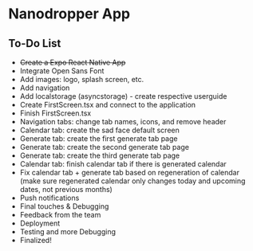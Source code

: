 # Nanodropper App

## To-Do List
* <s>Create a Expo React Native App</s>
* Integrate Open Sans Font
* Add images: logo, splash screen, etc.
* Add navigation
* Add localstorage (asyncstorage) - create respective userguide
* Create FirstScreen.tsx and connect to the application
* Finish FirstScreen.tsx
* Navigation tabs: change tab names, icons, and remove header
* Calendar tab: create the sad face default screen
* Generate tab: create the first generate tab page
* Generate tab: create the second generate tab page
* Generate tab: create the third generate tab page
* Calendar tab: finish calendar tab if there is generated calendar
* Fix calendar tab + generate tab based on regeneration of calendar (make sure regenerated calendar only changes today and upcoming dates, not previous months)
* Push notifications
* Final touches & Debugging
* Feedback from the team
* Deployment
* Testing and more Debugging
* Finalized!
